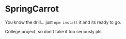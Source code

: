 # SpringCarrot
You know the drill... just  `npm install` it and its ready to go.

College project, so don't take it too seriously pls
